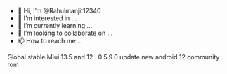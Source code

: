 - 👋 Hi, I’m @Rahulmanjit12340
- 👀 I’m interested in ...
- 🌱 I’m currently learning ...
- 💞️ I’m looking to collaborate on ...
- 📫 How to reach me ...

<!---
Rahulmanjit12340/Rahulmanjit12340 is a ✨ special ✨ repository because its `README.md` (this file) appears on your GitHub profile.
You can click the Preview link to take a look at your changes.
--->
Global stable Miui 13.5 and 12
. 0.5.9.0 update new android 12 community rom
